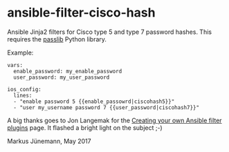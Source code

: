 # ansible-filter-cisco-hash

Ansible Jinja2 filters for Cisco type 5 and type 7 password hashes. This requires the [passlib](https://pypi.python.org/pypi/passlib) Python library.

Example:

```
vars:
  enable_password: my_enable_password
  user_password: my_user_password

ios_config:
  lines: 
  - "enable password 5 {{enable_passowrd|ciscohash5}}" 
  - "user my_username password 7 {{user_password|ciscohash7}}"
```

A big thanks goes to Jon Langemak for the [Creating your own Ansible filter plugins](http://www.dasblinkenlichten.com/creating-ansible-filter-plugins/) page. It flashed a bright light on the subject ;-)

Markus J&uuml;nemann, May 2017
